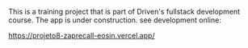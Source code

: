 This is a training project that is part of Driven's fullstack development course.
The app is under construction. see development online:

https://projeto8-zaprecall-eosin.vercel.app/
